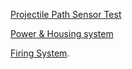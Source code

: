 [Projectile Path Sensor Test](https://youtu.be/csqi9upVcR4)

[Power & Housing system](https://youtu.be/wlUcXeGKP3k)

[Firing System](https://youtube.com/shorts/PYR-_0FZ6-E?feature=share).
